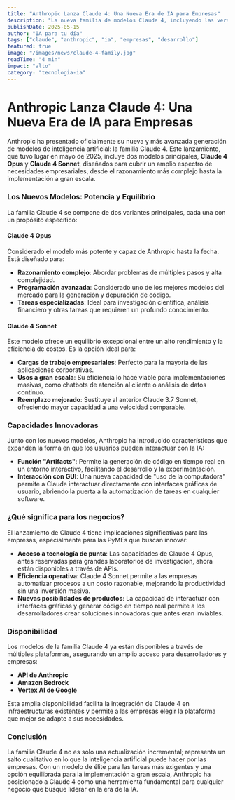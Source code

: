 ```yaml
---
title: "Anthropic Lanza Claude 4: Una Nueva Era de IA para Empresas"
description: "La nueva familia de modelos Claude 4, incluyendo las versiones Opus y Sonnet, redefine las capacidades de la IA para tareas complejas, programación y aplicaciones empresariales a gran escala."
publishDate: 2025-05-15
author: "IA para tu día"
tags: ["claude", "anthropic", "ia", "empresas", "desarrollo"]
featured: true
image: "/images/news/claude-4-family.jpg"
readTime: "4 min"
impact: "alto"
category: "tecnologia-ia"
---
```


# Anthropic Lanza Claude 4: Una Nueva Era de IA para Empresas

Anthropic ha presentado oficialmente su nueva y más avanzada generación de modelos de inteligencia artificial: la familia Claude 4. Este lanzamiento, que tuvo lugar en mayo de 2025, incluye dos modelos principales, **Claude 4 Opus** y **Claude 4 Sonnet**, diseñados para cubrir un amplio espectro de necesidades empresariales, desde el razonamiento más complejo hasta la implementación a gran escala.

### Los Nuevos Modelos: Potencia y Equilibrio

La familia Claude 4 se compone de dos variantes principales, cada una con un propósito específico:

#### Claude 4 Opus
Considerado el modelo más potente y capaz de Anthropic hasta la fecha. Está diseñado para:
- **Razonamiento complejo**: Abordar problemas de múltiples pasos y alta complejidad.
- **Programación avanzada**: Considerado uno de los mejores modelos del mercado para la generación y depuración de código.
- **Tareas especializadas**: Ideal para investigación científica, análisis financiero y otras tareas que requieren un profundo conocimiento.

#### Claude 4 Sonnet
Este modelo ofrece un equilibrio excepcional entre un alto rendimiento y la eficiencia de costos. Es la opción ideal para:
- **Cargas de trabajo empresariales**: Perfecto para la mayoría de las aplicaciones corporativas.
- **Usos a gran escala**: Su eficiencia lo hace viable para implementaciones masivas, como chatbots de atención al cliente o análisis de datos continuo.
- **Reemplazo mejorado**: Sustituye al anterior Claude 3.7 Sonnet, ofreciendo mayor capacidad a una velocidad comparable.

### Capacidades Innovadoras

Junto con los nuevos modelos, Anthropic ha introducido características que expanden la forma en que los usuarios pueden interactuar con la IA:

- **Función "Artifacts"**: Permite la generación de código en tiempo real en un entorno interactivo, facilitando el desarrollo y la experimentación.
- **Interacción con GUI**: Una nueva capacidad de "uso de la computadora" permite a Claude interactuar directamente con interfaces gráficas de usuario, abriendo la puerta a la automatización de tareas en cualquier software.

### ¿Qué significa para los negocios?

El lanzamiento de Claude 4 tiene implicaciones significativas para las empresas, especialmente para las PyMEs que buscan innovar:

- **Acceso a tecnología de punta**: Las capacidades de Claude 4 Opus, antes reservadas para grandes laboratorios de investigación, ahora están disponibles a través de APIs.
- **Eficiencia operativa**: Claude 4 Sonnet permite a las empresas automatizar procesos a un costo razonable, mejorando la productividad sin una inversión masiva.
- **Nuevas posibilidades de productos**: La capacidad de interactuar con interfaces gráficas y generar código en tiempo real permite a los desarrolladores crear soluciones innovadoras que antes eran inviables.

### Disponibilidad

Los modelos de la familia Claude 4 ya están disponibles a través de múltiples plataformas, asegurando un amplio acceso para desarrolladores y empresas:
- **API de Anthropic**
- **Amazon Bedrock**
- **Vertex AI de Google**

Esta amplia disponibilidad facilita la integración de Claude 4 en infraestructuras existentes y permite a las empresas elegir la plataforma que mejor se adapte a sus necesidades.

### Conclusión

La familia Claude 4 no es solo una actualización incremental; representa un salto cualitativo en lo que la inteligencia artificial puede hacer por las empresas. Con un modelo de élite para las tareas más exigentes y una opción equilibrada para la implementación a gran escala, Anthropic ha posicionado a Claude 4 como una herramienta fundamental para cualquier negocio que busque liderar en la era de la IA.
